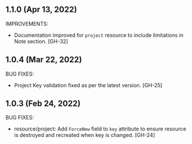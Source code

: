 ## 1.1.0 (Apr 13, 2022)

IMPROVEMENTS:

* Documentation improved for `project` resource to include limitations in Note section. [GH-32]

## 1.0.4 (Mar 22, 2022)

BUG FIXES:

* Project Key validation fixed as per the latest version. [GH-25]

## 1.0.3 (Feb 24, 2022)

BUG FIXES:

* resource/project: Add `ForceNew` field to `key` attribute to ensure resource is destroyed and recreated when key is changed. [GH-24]
